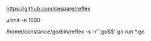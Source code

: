 
https://github.com/cespare/reflex

ulimit -n 1000 

/home/constance/go/bin/reflex -s -r '\.go$$' go run *.go